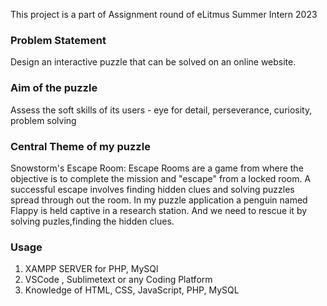 This project is a part of Assignment round of eLitmus Summer Intern 2023
### Problem Statement
Design an interactive puzzle that can be solved on an online website.
### Aim of the puzzle
Assess the soft skills of its users - eye for detail, perseverance, curiosity, problem solving
### Central Theme of my puzzle
Snowstorm's Escape Room:
Escape Rooms are a game from where the objective is to complete the mission and "escape" from a locked room. A successful escape involves finding hidden clues and solving puzzles spread through out the room.
In my puzzle application a penguin named Flappy is held captive in a research station. And we need to rescue it by solving puzles,finding the hidden clues.
### Usage
1. XAMPP SERVER for PHP, MySQl<br/>
2. VSCode , Sublimetext or any Coding Platform<br/>
3. Knowledge of HTML, CSS, JavaScript, PHP, MySQL<br/><br/><br/>
